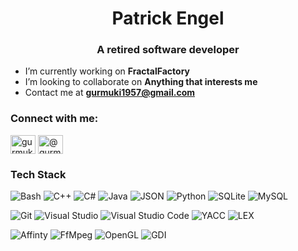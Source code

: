 <h1 align="center">Patrick Engel</h1>
<h3 align="center">A retired software developer</h3>

<!-- <p align="left"> <img src="https://komarev.com/ghpvc/?username=gurmuki&label=Profile%20views&color=0e75b6&style=flat" alt="gurmuki" /> </p> -->

- I’m currently working on **FractalFactory**
- I’m looking to collaborate on **Anything that interests me**
- Contact me at **gurmuki1957@gmail.com**

<h3 align="left">Connect with me:</h3>
<p align="left">
<a href="https://instagram.com/gurmuki1957" target="blank"><img align="center" src="https://raw.githubusercontent.com/rahuldkjain/github-profile-readme-generator/master/src/images/icons/Social/instagram.svg" alt="gurmuki1957" height="30" width="40" /></a>
<a href="https://www.youtube.com/results?search_query=%40gurmuki1957" target="blank"><img align="center" src="https://raw.githubusercontent.com/rahuldkjain/github-profile-readme-generator/master/src/images/icons/Social/youtube.svg" alt="@gurmuki" height="30" width="40" /></a>
</p>

<h3 align="left">Tech Stack</h3>

![Bash](https://img.shields.io/badge/Bash-d3e6f7)
![C++](https://img.shields.io/badge/C++-136d15)
![C#](https://img.shields.io/badge/C%23-8a2be2)
![Java](https://img.shields.io/badge/Java-3d85c6)
![JSON](https://img.shields.io/badge/JSON-3d85c6)
![Python](https://img.shields.io/badge/Python-d3e6f7)
![SQLite](https://img.shields.io/badge/SQLite-8a2be2)
![MySQL](https://img.shields.io/badge/MySQL-d3e6f7)

![Git](https://img.shields.io/badge/Git-3d85c6)
![Visual Studio](https://img.shields.io/badge/Visual%20Studio-136d15)
![Visual Studio Code](https://img.shields.io/badge/Visual%20Studio%20Code-8a2be2)
![YACC](https://img.shields.io/badge/YACC-c4f266)
![LEX](https://img.shields.io/badge/LEX-f4ec7f)

![Affinty](https://img.shields.io/badge/Affinity%20Photo-3d85c6)
![FfMpeg](https://img.shields.io/badge/ffmpeg-d3e6f7)
![OpenGL](https://img.shields.io/badge/OpenGL-8a2be2)
![GDI](https://img.shields.io/badge/GDI-3d85c6)

<!-- <p><img align="center" src="https://github-readme-stats.vercel.app/api/top-langs?username=gurmuki&show_icons=true&locale=en&layout=compact" alt="gurmuki" /></p> -->
